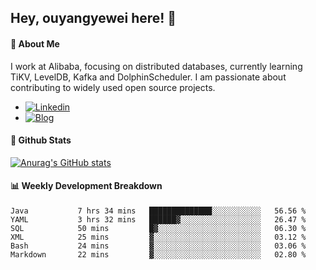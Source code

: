 ## Hey, ouyangyewei here! :wave:

#### :rocket: About Me
I work at Alibaba, focusing on distributed databases, currently learning TiKV, LevelDB, Kafka and DolphinScheduler. I am passionate about contributing to widely used open source projects.

- [![Linkedin](https://img.shields.io/badge/LinkedIn-ouyangyewei-blue)](https://www.linkedin.com/in/ouyangyewei/)
- [![Blog](https://img.shields.io/badge/Blog-yeweiouyang-orange)](https://blog.csdn.net/yeweiouyang)

#### :star2: Github Stats
[![Anurag's GitHub stats](https://github-readme-stats.vercel.app/api?username=ouyangyewei&show_icons=true&cache_seconds=3600&theme=tokyonight)](https://github.com/anuraghazra/github-readme-stats)

#### :bar_chart: Weekly Development Breakdown
<!--START_SECTION:waka-->

```text
Java           7 hrs 34 mins   ██████████████░░░░░░░░░░░   56.56 %
YAML           3 hrs 32 mins   ██████▓░░░░░░░░░░░░░░░░░░   26.47 %
SQL            50 mins         █▓░░░░░░░░░░░░░░░░░░░░░░░   06.30 %
XML            25 mins         ▓░░░░░░░░░░░░░░░░░░░░░░░░   03.12 %
Bash           24 mins         ▓░░░░░░░░░░░░░░░░░░░░░░░░   03.06 %
Markdown       22 mins         ▓░░░░░░░░░░░░░░░░░░░░░░░░   02.80 %
```

<!--END_SECTION:waka-->
